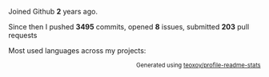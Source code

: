 Joined Github **2** years ago.

Since then I pushed **3495** commits, opened **8** issues, submitted **203** pull requests

Most used languages across my projects:


<p align="right"><sub>Generated using <a href="https://github.com/marketplace/actions/profile-readme-stats">teoxoy/profile-readme-stats</a></sub></p>

